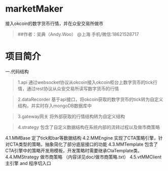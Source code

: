 # marketMaker
接入okcoin的数字货币行情，并在众安交易所做市

> ##作者：吴典（Andy.Woo） @上海 手机/微信:18621528717
>



# 项目简介

一.代码结构

>1.api
通过websocket协议从okcoin接入okcoin柜台上数字货币的tick行情，通过rest协议从众安交易所读写数字货币的行情

>2.dataRecorder
基于api接口，将okcoin获取的数字货币的tick转为自定义结构，并实时存入mongoDB数据库中

>3.gateway网关
将外部获取的行情结构转为自定义结构

>4.strategy
包含了自定义数据结构在系统内部的流转过程以及做市商策略

4.1.MMBase 定了tick和bar等数据结构
4.2.MMEngine 实现了CTA策略引擎，针对CTA类型的策略，抽象简化了部分底层接口的功能
4.3.MMTemplate 包含了CTA引擎中的策略开发用模板，开发策略时需要继承CtaTemplate类。
4.4.MMStrategy 做市商策略 （内容详见doc/做市商策略.txt）
4.5.vtMMClient 主引擎 and 程序切入口


